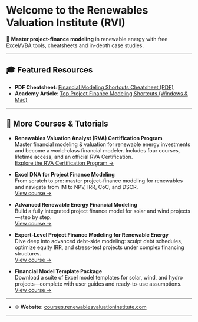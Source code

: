 # Welcome to the Renewables Valuation Institute (RVI)

🚀 **Master project-finance modeling** in renewable energy with free Excel/VBA tools, cheatsheets and in-depth case studies.

---

## 🎓 Featured Resources

- **PDF Cheatsheet**: [Financial Modeling Shortcuts Cheatsheet (PDF)](https://github.com/RenewablesPro/rvi-financial-modeling/blob/main/cheatsheet-financial-modeling-shortcuts.pdf)  
- **Academy Article**: [Top Project Finance Modeling Shortcuts (Windows & Mac)](https://courses.renewablesvaluationinstitute.com/pages/academy/top-project-finance-modeling-shortcuts)

---

## 💼 More Courses & Tutorials

- **Renewables Valuation Analyst (RVA) Certification Program**  
  Master financial modeling & valuation for renewable energy investments and become a world-class financial modeler. Includes four courses, lifetime access, and an official RVA Certification.  
  [Explore the RVA Certification Program →](https://courses.renewablesvaluationinstitute.com/bundles/renewables-valuation-analyst-program)

- **Excel DNA for Project Finance Modeling**  
  From scratch to pro: master project-finance modeling for renewables and navigate from IM to NPV, IRR, CoC, and DSCR.  
  [View course →](https://courses.renewablesvaluationinstitute.com/courses/excel-dna-for-project-finance-modeling)

- **Advanced Renewable Energy Financial Modeling**  
  Build a fully integrated project finance model for solar and wind projects—step by step.  
  [View course →](https://courses.renewablesvaluationinstitute.com/courses/renewable-energy-financial-modeling)

- **Expert-Level Project Finance Modeling for Renewable Energy**  
  Dive deep into advanced debt-side modeling: sculpt debt schedules, optimize equity IRR, and stress-test projects under complex financing structures.  
  [View course →](https://courses.renewablesvaluationinstitute.com/courses/expert-level-project-finance-modeling-for-renewable-energy)

- **Financial Model Template Package**  
  Download a suite of Excel model templates for solar, wind, and hydro projects—complete with user guides and ready-to-use assumptions.  
  [View course →](https://courses.renewablesvaluationinstitute.com/courses/financial-model-template-package)

---

- 🌐 **Website**: [courses.renewablesvaluationinstitute.com](https://courses.renewablesvaluationinstitute.com)  

---
